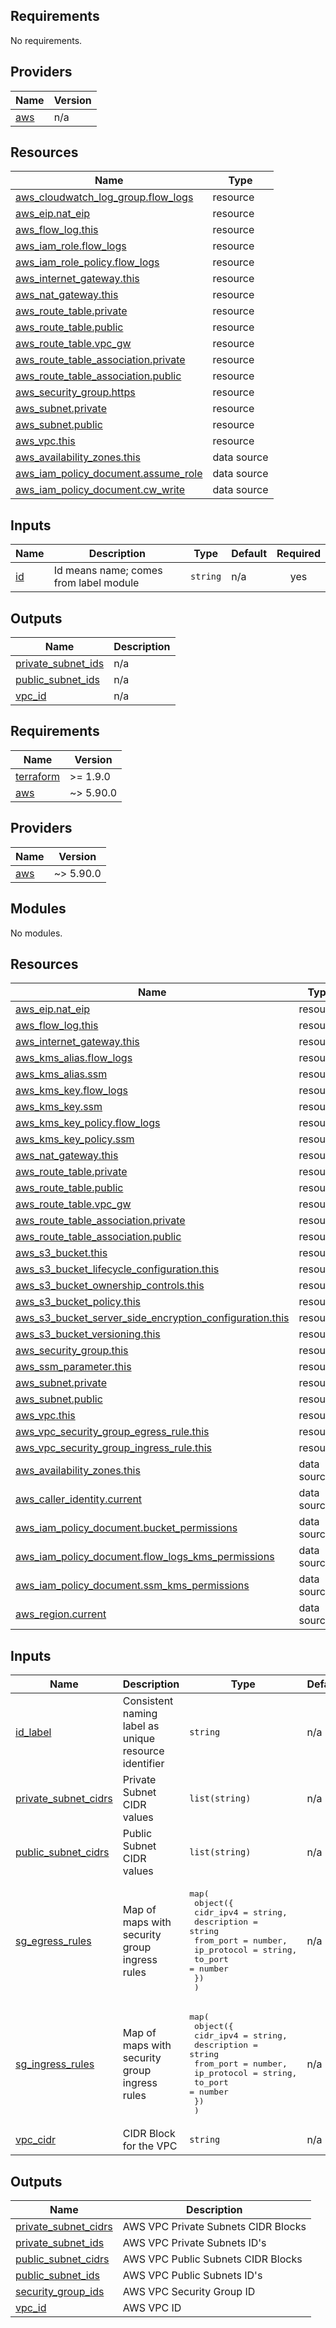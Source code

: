 ## Requirements

No requirements.

## Providers

| Name | Version |
|------|---------|
| <a name="provider_aws"></a> [aws](#provider\_aws) | n/a |


## Resources

| Name | Type |
|------|------|
| [aws_cloudwatch_log_group.flow_logs](https://registry.terraform.io/providers/hashicorp/aws/latest/docs/resources/cloudwatch_log_group) | resource |
| [aws_eip.nat_eip](https://registry.terraform.io/providers/hashicorp/aws/latest/docs/resources/eip) | resource |
| [aws_flow_log.this](https://registry.terraform.io/providers/hashicorp/aws/latest/docs/resources/flow_log) | resource |
| [aws_iam_role.flow_logs](https://registry.terraform.io/providers/hashicorp/aws/latest/docs/resources/iam_role) | resource |
| [aws_iam_role_policy.flow_logs](https://registry.terraform.io/providers/hashicorp/aws/latest/docs/resources/iam_role_policy) | resource |
| [aws_internet_gateway.this](https://registry.terraform.io/providers/hashicorp/aws/latest/docs/resources/internet_gateway) | resource |
| [aws_nat_gateway.this](https://registry.terraform.io/providers/hashicorp/aws/latest/docs/resources/nat_gateway) | resource |
| [aws_route_table.private](https://registry.terraform.io/providers/hashicorp/aws/latest/docs/resources/route_table) | resource |
| [aws_route_table.public](https://registry.terraform.io/providers/hashicorp/aws/latest/docs/resources/route_table) | resource |
| [aws_route_table.vpc_gw](https://registry.terraform.io/providers/hashicorp/aws/latest/docs/resources/route_table) | resource |
| [aws_route_table_association.private](https://registry.terraform.io/providers/hashicorp/aws/latest/docs/resources/route_table_association) | resource |
| [aws_route_table_association.public](https://registry.terraform.io/providers/hashicorp/aws/latest/docs/resources/route_table_association) | resource |
| [aws_security_group.https](https://registry.terraform.io/providers/hashicorp/aws/latest/docs/resources/security_group) | resource |
| [aws_subnet.private](https://registry.terraform.io/providers/hashicorp/aws/latest/docs/resources/subnet) | resource |
| [aws_subnet.public](https://registry.terraform.io/providers/hashicorp/aws/latest/docs/resources/subnet) | resource |
| [aws_vpc.this](https://registry.terraform.io/providers/hashicorp/aws/latest/docs/resources/vpc) | resource |
| [aws_availability_zones.this](https://registry.terraform.io/providers/hashicorp/aws/latest/docs/data-sources/availability_zones) | data source |
| [aws_iam_policy_document.assume_role](https://registry.terraform.io/providers/hashicorp/aws/latest/docs/data-sources/iam_policy_document) | data source |
| [aws_iam_policy_document.cw_write](https://registry.terraform.io/providers/hashicorp/aws/latest/docs/data-sources/iam_policy_document) | data source |

## Inputs

| Name | Description | Type | Default | Required |
|------|-------------|------|---------|:--------:|
| <a name="input_id"></a> [id](#input\_id) | Id means name; comes from label module | `string` | n/a | yes |

## Outputs

| Name | Description |
|------|-------------|
| <a name="output_private_subnet_ids"></a> [private\_subnet\_ids](#output\_private\_subnet\_ids) | n/a |
| <a name="output_public_subnet_ids"></a> [public\_subnet\_ids](#output\_public\_subnet\_ids) | n/a |
| <a name="output_vpc_id"></a> [vpc\_id](#output\_vpc\_id) | n/a |
<!-- BEGIN_TF_DOCS -->
## Requirements

| Name | Version |
|------|---------|
| <a name="requirement_terraform"></a> [terraform](#requirement\_terraform) | >= 1.9.0 |
| <a name="requirement_aws"></a> [aws](#requirement\_aws) | ~> 5.90.0 |

## Providers

| Name | Version |
|------|---------|
| <a name="provider_aws"></a> [aws](#provider\_aws) | ~> 5.90.0 |

## Modules

No modules.

## Resources

| Name | Type |
|------|------|
| [aws_eip.nat_eip](https://registry.terraform.io/providers/hashicorp/aws/latest/docs/resources/eip) | resource |
| [aws_flow_log.this](https://registry.terraform.io/providers/hashicorp/aws/latest/docs/resources/flow_log) | resource |
| [aws_internet_gateway.this](https://registry.terraform.io/providers/hashicorp/aws/latest/docs/resources/internet_gateway) | resource |
| [aws_kms_alias.flow_logs](https://registry.terraform.io/providers/hashicorp/aws/latest/docs/resources/kms_alias) | resource |
| [aws_kms_alias.ssm](https://registry.terraform.io/providers/hashicorp/aws/latest/docs/resources/kms_alias) | resource |
| [aws_kms_key.flow_logs](https://registry.terraform.io/providers/hashicorp/aws/latest/docs/resources/kms_key) | resource |
| [aws_kms_key.ssm](https://registry.terraform.io/providers/hashicorp/aws/latest/docs/resources/kms_key) | resource |
| [aws_kms_key_policy.flow_logs](https://registry.terraform.io/providers/hashicorp/aws/latest/docs/resources/kms_key_policy) | resource |
| [aws_kms_key_policy.ssm](https://registry.terraform.io/providers/hashicorp/aws/latest/docs/resources/kms_key_policy) | resource |
| [aws_nat_gateway.this](https://registry.terraform.io/providers/hashicorp/aws/latest/docs/resources/nat_gateway) | resource |
| [aws_route_table.private](https://registry.terraform.io/providers/hashicorp/aws/latest/docs/resources/route_table) | resource |
| [aws_route_table.public](https://registry.terraform.io/providers/hashicorp/aws/latest/docs/resources/route_table) | resource |
| [aws_route_table.vpc_gw](https://registry.terraform.io/providers/hashicorp/aws/latest/docs/resources/route_table) | resource |
| [aws_route_table_association.private](https://registry.terraform.io/providers/hashicorp/aws/latest/docs/resources/route_table_association) | resource |
| [aws_route_table_association.public](https://registry.terraform.io/providers/hashicorp/aws/latest/docs/resources/route_table_association) | resource |
| [aws_s3_bucket.this](https://registry.terraform.io/providers/hashicorp/aws/latest/docs/resources/s3_bucket) | resource |
| [aws_s3_bucket_lifecycle_configuration.this](https://registry.terraform.io/providers/hashicorp/aws/latest/docs/resources/s3_bucket_lifecycle_configuration) | resource |
| [aws_s3_bucket_ownership_controls.this](https://registry.terraform.io/providers/hashicorp/aws/latest/docs/resources/s3_bucket_ownership_controls) | resource |
| [aws_s3_bucket_policy.this](https://registry.terraform.io/providers/hashicorp/aws/latest/docs/resources/s3_bucket_policy) | resource |
| [aws_s3_bucket_server_side_encryption_configuration.this](https://registry.terraform.io/providers/hashicorp/aws/latest/docs/resources/s3_bucket_server_side_encryption_configuration) | resource |
| [aws_s3_bucket_versioning.this](https://registry.terraform.io/providers/hashicorp/aws/latest/docs/resources/s3_bucket_versioning) | resource |
| [aws_security_group.this](https://registry.terraform.io/providers/hashicorp/aws/latest/docs/resources/security_group) | resource |
| [aws_ssm_parameter.this](https://registry.terraform.io/providers/hashicorp/aws/latest/docs/resources/ssm_parameter) | resource |
| [aws_subnet.private](https://registry.terraform.io/providers/hashicorp/aws/latest/docs/resources/subnet) | resource |
| [aws_subnet.public](https://registry.terraform.io/providers/hashicorp/aws/latest/docs/resources/subnet) | resource |
| [aws_vpc.this](https://registry.terraform.io/providers/hashicorp/aws/latest/docs/resources/vpc) | resource |
| [aws_vpc_security_group_egress_rule.this](https://registry.terraform.io/providers/hashicorp/aws/latest/docs/resources/vpc_security_group_egress_rule) | resource |
| [aws_vpc_security_group_ingress_rule.this](https://registry.terraform.io/providers/hashicorp/aws/latest/docs/resources/vpc_security_group_ingress_rule) | resource |
| [aws_availability_zones.this](https://registry.terraform.io/providers/hashicorp/aws/latest/docs/data-sources/availability_zones) | data source |
| [aws_caller_identity.current](https://registry.terraform.io/providers/hashicorp/aws/latest/docs/data-sources/caller_identity) | data source |
| [aws_iam_policy_document.bucket_permissions](https://registry.terraform.io/providers/hashicorp/aws/latest/docs/data-sources/iam_policy_document) | data source |
| [aws_iam_policy_document.flow_logs_kms_permissions](https://registry.terraform.io/providers/hashicorp/aws/latest/docs/data-sources/iam_policy_document) | data source |
| [aws_iam_policy_document.ssm_kms_permissions](https://registry.terraform.io/providers/hashicorp/aws/latest/docs/data-sources/iam_policy_document) | data source |
| [aws_region.current](https://registry.terraform.io/providers/hashicorp/aws/latest/docs/data-sources/region) | data source |

## Inputs

| Name | Description | Type | Default | Required |
|------|-------------|------|---------|:--------:|
| <a name="input_id_label"></a> [id\_label](#input\_id\_label) | Consistent naming label as unique resource identifier | `string` | n/a | yes |
| <a name="input_private_subnet_cidrs"></a> [private\_subnet\_cidrs](#input\_private\_subnet\_cidrs) | Private Subnet CIDR values | `list(string)` | n/a | yes |
| <a name="input_public_subnet_cidrs"></a> [public\_subnet\_cidrs](#input\_public\_subnet\_cidrs) | Public Subnet CIDR values | `list(string)` | n/a | yes |
| <a name="input_sg_egress_rules"></a> [sg\_egress\_rules](#input\_sg\_egress\_rules) | Map of maps with security group ingress rules | <pre>map(<br/>    object({<br/>      cidr_ipv4   = string,<br/>      description = string<br/>      from_port   = number,<br/>      ip_protocol = string,<br/>      to_port     = number<br/>    })<br/>  )</pre> | n/a | yes |
| <a name="input_sg_ingress_rules"></a> [sg\_ingress\_rules](#input\_sg\_ingress\_rules) | Map of maps with security group ingress rules | <pre>map(<br/>    object({<br/>      cidr_ipv4   = string,<br/>      description = string<br/>      from_port   = number,<br/>      ip_protocol = string,<br/>      to_port     = number<br/>    })<br/>  )</pre> | n/a | yes |
| <a name="input_vpc_cidr"></a> [vpc\_cidr](#input\_vpc\_cidr) | CIDR Block for the VPC | `string` | n/a | yes |

## Outputs

| Name | Description |
|------|-------------|
| <a name="output_private_subnet_cidrs"></a> [private\_subnet\_cidrs](#output\_private\_subnet\_cidrs) | AWS VPC Private Subnets CIDR Blocks |
| <a name="output_private_subnet_ids"></a> [private\_subnet\_ids](#output\_private\_subnet\_ids) | AWS VPC Private Subnets ID's |
| <a name="output_public_subnet_cidrs"></a> [public\_subnet\_cidrs](#output\_public\_subnet\_cidrs) | AWS VPC Public Subnets CIDR Blocks |
| <a name="output_public_subnet_ids"></a> [public\_subnet\_ids](#output\_public\_subnet\_ids) | AWS VPC Public Subnets ID's |
| <a name="output_security_group_ids"></a> [security\_group\_ids](#output\_security\_group\_ids) | AWS VPC Security Group ID |
| <a name="output_vpc_id"></a> [vpc\_id](#output\_vpc\_id) | AWS VPC ID |
<!-- END_TF_DOCS -->
